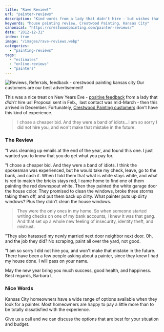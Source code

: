```yaml
---
title: "Rave Review!"
url: "painter-reviews"
description: "Kind words from a lady that didn't hire - but wishes that she had."
keywords: "house painting review, Crestwood Painting, Kansas City"
canonical: "https://crestwoodpainting.com/painter-reviews/"
date: "2012-12-31"
index: true
image: "/images/rave-reviews.webp"
categories:
  - "painting-reviews"
tags:
  - "estimates"
  - "online-reviews"
  - "painters"
---
```

![Reviews, Referrals, feedback - crestwood painting kansas city](/images/rave-reviews.webp) Our customers are our best advertisement!

This was a nice treat on New Years Eve - [positive feedback](/reviews/) from a lady that _didn't_ hire us! Proposal sent in Feb.,  last contact was mid-March - then this arrived in December. Fortunately, [Crestwood Painting customers](/video-testimonials/) don't have this kind of experience.

> I chose a cheaper bid. And they were a band of idiots...I am so sorry I did not hire you, and won't make that mistake in the future.

### The Review

"I was cleaning up emails at the end of the year, and found this one. I just wanted you to know that you do get what you pay for.

"I chose a cheaper bid. And they were a band of idiots. I think the spokesman was experienced, but he would take my check, leave, go to the bank, and cash it. When I told them that what is white stays white, and what is red to match the bricks stays red, I came home to find one of them painting the red downspout white. Then they painted the white garage door the house color. They promised to clean the windows, broke three storms taking them off, and put them back up dirty. What painter puts up dirty windows? Plus they didn't clean the house windows.

> They were the only ones in my home. So when someone started writing checks on one of my bank accounts, I knew it was that gang. And that set up a whole new feeling of insecurity, identity theft, and mistrust.

"They also harassed my newly married next door neighbor next door. Oh, and the job they did? No scraping, paint all over the yard, not good.

"I am so sorry I did not hire you, and won't make that mistake in the future. There have been a few people asking about a painter, since they knew I had my house done. I will pass on your name.

May the new year bring you much success, good health, and happiness.
Best regards, Barbara L

### Nice Words

Kansas City homeowners have a wide range of options available when they look for a painter. Most homeowners are happy to pay a little more than to be totally dissatisfied with the experience.

Give us a call and we can discuss the options that are best for your situation and budget.
